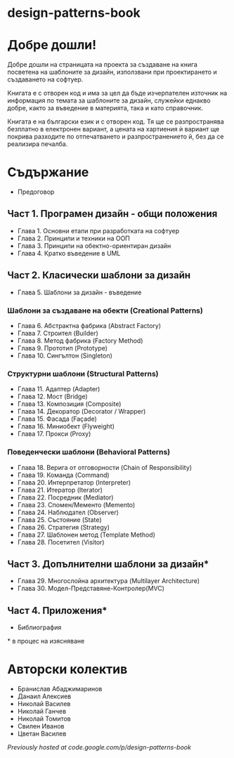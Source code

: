 # design-patterns-book

# Добре дошли!
Добре дошли на страницата на проекта за създаване на книга посветена на шаблоните за дизайн, използвани при проектирането и създаването на софтуер.

Книгата е с отворен код и има за цел да бъде изчерпателен източник на информация по темата за шаблоните за дизайн, служейки еднакво добре, както за въведение в материята, така и като справочник.

Книгата е на български език и с отворен код. Тя ще се разпространява безплатно в електронен вариант, а цената на хартиения ѝ вариант ще покрива разходите по отпечатването и разпрост­ранението й, без да се реализира печалба.

# Съдържание

* Предоговор

## Част 1. Програмен дизайн - общи положения

* Глава 1. Основни етапи при разработката на софтуер
* Глава 2. Принципи и техники на ООП
* Глава 3. Принципи на обектно-ориентиран дизайн
* Глава 4. Кратко въведение в UML

## Част 2. Класически шаблони за дизайн

* Глава 5. Шаблони за дизайн - въведение

### Шаблони за създаване на обекти (Creational Patterns)

* Глава 6. Абстрактна фабрика (Abstract Factory)
* Глава 7. Строител (Builder)
* Глава 8. Метод фабрика (Factory Method)
* Глава 9. Прототип (Prototype)
* Глава 10. Сингълтон (Singleton)

### Структурни шаблони (Structural Patterns)

* Глава 11. Адаптер (Adapter)
* Глава 12. Мост (Bridge)
* Глава 13. Композиция (Composite)
* Глава 14. Декоратор (Decorator / Wrapper)
* Глава 15. Фасада (Façade)
* Глава 16. Миниобект (Flyweight)
* Глава 17. Прокси (Proxy)

### Поведенчески шаблони (Behavioral Patterns)

* Глава 18. Верига от отговорности (Chain of Responsibility)
* Глава 19. Команда (Command)
* Глава 20. Интерпретатор (Interpreter)
* Глава 21. Итератор (Iterator)
* Глава 22. Посредник (Mediator)
* Глава 23. Спомен/Мементо (Memento)
* Глава 24. Наблюдател (Observer)
* Глава 25. Състояние (State)
* Глава 26. Стратегия (Strategy)
* Глава 27. Шаблонен метод (Template Method)
* Глава 28. Посетител (Visitor)

## Част 3. Допълнителни шаблони за дизайн*

* Глава 29. Многослойна архитектура (Multilayer Architecture)
* Глава 30. Модел-Представяне-Контролер(MVC)

## Част 4. Приложения*

* Библиография

\* в процес на изясняване

# Авторски колектив

* Бранислав Абаджимаринов
* Данаил Алексиев
* Николай Василев
* Николай Ганчев
* Николай Томитов
* Свилен Иванов
* Цветан Василев

*Previously hosted at code.google.com/p/design-patterns-book*
